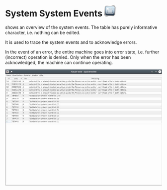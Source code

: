 # System System Events ![Messages](images/SK_Messages.png)

shows an overview of the system events. The table has purely informative character, i.e. nothing can be edited.

It is used to trace the system events and to acknowledge errors.

In the event of an error, the entire machine goes into error state, i.e. further (incorrect) operation is denied. Only when the error has been acknowledged, the machine can continue operating.

![SysEvents](images/SysEvents.jpg)
